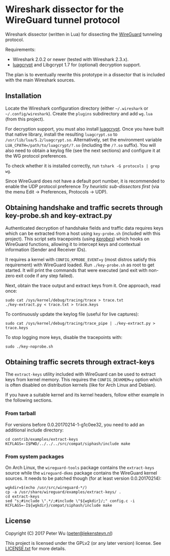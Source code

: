 # Wireshark dissector for the WireGuard tunnel protocol
Wireshark dissector (written in Lua) for dissecting the [WireGuard][1] tunneling
protocol.

Requirements:

 - Wireshark 2.0.2 or newer (tested with Wireshark 2.3.x).
 - [luagcrypt][2] and Libgcrypt 1.7 for (optional) decryption support.

The plan is to eventually rewrite this prototype in a dissector that is included
with the main Wireshark sources.

## Installation
Locate the Wireshark configuration directory (either `~/.wireshark` or
`~/.config/wireshark`). Create the `plugins` subdirectory and add `wg.lua` (from
this project).

For decryption support, you must also install [luagcrypt][2]. Once you have
built that native library, install the resulting `luagcrypt.so` to
`/usr/lib/lua/5.2/luagcrypt.so`. Alternatively, set the environment variable
`LUA_CPATH=/path/to/luagcrypt/?.so` (including the `/?.so` suffix). You will
also need to obtain a keylog file (see the next sections) and configure it at
the WG protocol preferences.

To check whether it is installed correctly, run `tshark -G protocols | grep wg`.

Since WireGuard does not have a default port number, it is recommended to enable
the UDP protocol preference *Try heuristic sub-dissectors first* (via the menu
Edit → Preferences, Protocols → UDP).

## Obtaining handshake and traffic secrets through key-probe.sh and key-extract.py
Authenticated decryption of handshake fields and traffic data requires keys
which can be extracted from a host using `key-probe.sh` (included with this
project). This script sets tracepoints (using [*kprobes*][3]) which hooks on
WireGuard functions, allowing it to intercept keys and contextual information
(Sender and Receiver IDs).

It requires a kernel with `CONFIG_KPROBE_EVENT=y` (most distros satisfy this
requirement) with WireGuard loaded. Run `./key-probe.sh` as root to get started.
It will print the commands that were executed (and exit with non-zero exit code
if any step failed).

Next, obtain the trace output and extract keys from it. One approach, read once:

    sudo cat /sys/kernel/debug/tracing/trace > trace.txt
    ./key-extract.py < trace.txt > trace.keys

To continuously update the keylog file (useful for live captures):

    sudo cat /sys/kernel/debug/tracing/trace_pipe | ./key-extract.py > trace.keys

To stop logging more keys, disable the tracepoints with:

    sudo ./key-noprobe.sh

## Obtaining traffic secrets through extract-keys
The `extract-keys` utility included with WireGuard can be used to extract keys
from kernel memory.  This requires the `CONFIG_DEVKMEM=y` option which is often
disabled on distribution kernels (like for Arch Linux and Debian).

If you have a suitable kernel and its kernel headers, follow either example in
the following sections.

### From tarball
For versions before 0.0.20170214-1-g1c0ee32, you need to add an additional
include directory:

    cd contrib/examples/extract-keys
    KCFLAGS=-I$PWD/../../../src/compat/siphash/include make

### From system packages
On Arch Linux, the `wireguard-tools` package contains the `extract-keys` source
while the `wireguard-dkms` package contains the WireGuard kernel sources. It
needs to be patched though (for at least version 0.0.20170214):

    wgkdir=$(echo /usr/src/wireguard-*/)
    cp -a /usr/share/wireguard/examples/extract-keys/ .
    cd extract-keys
    sed "s;#include \".*/;#include \"${wgkdir}/;" config.c -i
    KCFLAGS=-I${wgkdir}/compat/siphash/include make

## License
Copyright (C) 2017 Peter Wu (peter@lekensteyn.nl)

This project is licensed under the GPLv2 (or any later version) license.
See [LICENSE.txt](LICENSE.txt) for more details.

 [1]: https://www.wireguard.io/
 [2]: https://github.com/Lekensteyn/luagcrypt
 [3]: https://www.kernel.org/doc/Documentation/trace/kprobetrace.txt
